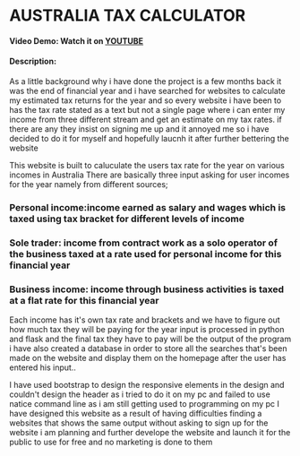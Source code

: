 # AUSTRALIA TAX CALCULATOR
#### Video Demo: Watch it on [YOUTUBE](https://youtu.be/fgAecdUWhaI)
#### Description:

As a little background why i have done the project is a few months back it was the end of financial year and i have searched for websites
to calculate my estimated tax returns for the year and so every website i have been to has the tax rate stated as a text but not a single page
where i can enter my income from three different stream and get an estimate on my tax rates. if there are any they insist on signing me up and it annoyed me
so i have decided to do it for myself and hopefully laucnh it after further bettering the website

This website is built to caluculate the users tax rate for the year on various incomes in Australia
There are  basically three input asking for user incomes for the year namely from different sources;
### Personal income:income earned as salary and wages which is taxed using tax bracket for different levels of income
### Sole trader: income from contract work as a solo operator of the business taxed at a rate used for personal income for this financial year
### Business income: income through business activities is taxed at a flat rate for this financial year
Each income has it's own tax rate and brackets and we have to figure  out how much tax they will be paying for the year
input is processed in python and flask and the final tax they have to pay will be the output of the program
i have also created a database in order to store all the searches that's been made on the website and display them on the homepage after the user
has entered his input..

I have used bootstrap to design the responsive elements in the design  and couldn't design the header as i tried to do it on my pc and failed to use natice command line
as i am still getting used to programming on my pc
I have designed this website as a result of having difficulties finding a websites
that shows the same output without asking to sign up for the website
i am planning and further develope the website and launch it for the public to use for free and no marketing is done to them
